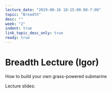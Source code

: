 ```yaml
---
lecture_date: "2019-08-16 10:15:00.00-7:00"
topic: "Breadth"
desc: ""
week: "2"
indent: true
link_topic_desc_only: true
ready: true
---
```


# Breadth Lecture (Igor)
How to build your own grass-powered submarine

Lecture slides:

